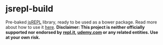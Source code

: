 jsrepl-build
============

Pre-baked [jsREPL](https://github.com/replit/jsrepl) library, ready to be used as a bower package. Read more about how to use it [here](https://github.com/replit/jsrepl#including-jsrepl). **Disclaimer: This project is neither officially supported nor endorsed by [repl.it](http://repl.it/), [udemy.com](https://www.udemy.com/) or any related entities. Use at your own risk.**    
